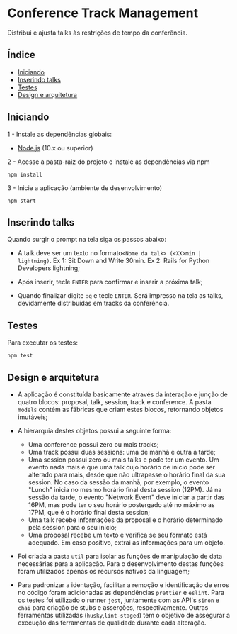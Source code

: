 # Conference Track Management

Distribui e ajusta talks às restrições de tempo da conferência.

## Índice
* [Iniciando](#iniciando)
* [Inserindo talks](#inserindo-talks)
* [Testes](#testes)
* [Design e arquitetura](#design-e-arquitetura)

## Iniciando
1 - Instale as dependências globais:

* [Node.js](https://nodejs.org) (10.x ou superior)

2 - Acesse a pasta-raiz do projeto e instale as dependências via npm
```
npm install
```

3 - Inicie a aplicação (ambiente de desenvolvimento)

```
npm start
```

## Inserindo talks

Quando surgir o prompt na tela siga os passos abaixo: 

* A talk deve ser um texto no formato`<Nome da talk> (<XX>min | lightning)`. Ex 1: Sit Down and Write 30min. Ex 2: Rails for Python Developers lightning;

* Após inserir, tecle `ENTER` para confirmar e inserir a próxima talk;

* Quando finalizar digite `:q` e tecle `ENTER`. Será impresso na tela as talks, devidamente distribuídas em tracks da conferência. 

## Testes

Para executar os testes:

```
npm test
```

## Design e arquitetura

 * A aplicação é constituída basicamente através da interação e junção de quatro blocos: proposal, talk, session, track e conference. A pasta `models` contém as fábricas que criam estes blocos, retornando objetos imutáveis;

 * A hierarquia destes objetos possui a seguinte forma:
    * Uma conference possui zero ou mais tracks;
    * Uma track possui duas sessions: uma de manhã e outra a tarde;
    * Uma session possui zero ou mais talks e pode ter um evento. Um evento nada mais é que uma talk cujo horário de início pode ser alterado para mais, desde que não ultrapasse o horário final da sua session. No caso da sessão da manhã, por exemplo, o evento "Lunch" inicia no mesmo horário final desta session (12PM). Já na sessão da tarde, o evento "Network Event" deve iniciar a partir das 16PM, mas pode ter o seu horário postergado até no máximo as 17PM, que é o horário final desta session;
    * Uma talk recebe informações da proposal e o horário determinado pela session para o seu início;
    * Uma proposal recebe um texto e verifica se seu formato está adequado. Em caso positivo, extrai as informações para um objeto.

  * Foi criada a pasta `util` para isolar as funções de manipulação de data necessárias para a aplicacão. Para o desenvolvimento destas funções foram utilizados apenas os recursos nativos da linguagem;

  * Para padronizar a identação, facilitar a remoção e identificação de erros no código foram adicionadas as dependências `prettier` e `eslint`. Para os testes foi utilizado o runner `jest`, juntamente com as API's `sinon` e `chai` para criação de stubs e asserções, respectivamente. Outras ferramentas utilizadas (`husky`,`lint-staged`) tem o objetivo de assegurar a execução das ferramentas de qualidade durante cada alteração.
